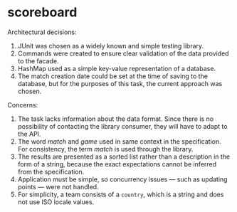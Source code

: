 # scoreboard

Architectural decisions:
1. JUnit was chosen as a widely known and simple testing library.
2. Commands were created to ensure clear validation of the data provided to the facade.
3. HashMap used as a simple key-value representation of a database.
4. The match creation date could be set at the time of saving to the database, but for the purposes of this task, the current approach was chosen.

Concerns:
1. The task lacks information about the data format. Since there is no possibility of contacting the library consumer, they will have to adapt to the API.
2. The word *match* and *game* used in same context in the specification. For consistency, the term *match* is used through the library.
3. The results are presented as a sorted list rather than a description in the form of a string, because the exact expectations cannot be inferred from the specification.
4. Application must be simple, so concurrency issues — such as updating points — were not handled.
5. For simplicity, a team consists of a `country`, which is a string and does not use ISO locale values.
